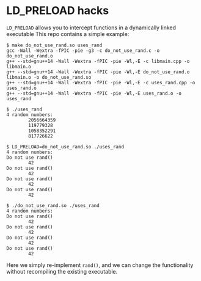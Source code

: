 # LD_PRELOAD hacks

`LD_PRELOAD` allows you to intercept functions in a dynamically linked executable
This repo contains a simple example:

```
$ make do_not_use_rand.so uses_rand
gcc -Wall -Wextra -fPIC -pie -g3 -c do_not_use_rand.c -o do_not_use_rand.o
g++ --std=gnu++14 -Wall -Wextra -fPIC -pie -Wl,-E -c libmain.cpp -o libmain.o
g++ --std=gnu++14 -Wall -Wextra -fPIC -pie -Wl,-E do_not_use_rand.o libmain.o -o do_not_use_rand.so
g++ --std=gnu++14 -Wall -Wextra -fPIC -pie -Wl,-E -c uses_rand.cpp -o uses_rand.o
g++ --std=gnu++14 -Wall -Wextra -fPIC -pie -Wl,-E uses_rand.o -o uses_rand

$ ./uses_rand
4 random numbers:
        2056664359
        119779328
        1058352291
        817726622

$ LD_PRELOAD=do_not_use_rand.so ./uses_rand
4 random numbers:
Do not use rand()
        42
Do not use rand()
        42
Do not use rand()
        42
Do not use rand()
        42

$ ./do_not_use_rand.so ./uses_rand
4 random numbers:
Do not use rand()
        42
Do not use rand()
        42
Do not use rand()
        42
Do not use rand()
        42
```

Here we simply re-implement `rand()`, and we can change the functionality without recompiling the existing executable.
